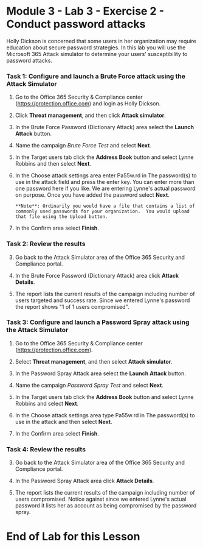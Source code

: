 # Module 3 - Lab 3 - Exercise 2 - Conduct password attacks

Holly Dickson is concerned that some users in her organization may require education about secure password strategies.  In this lab you will use the Microsoft 365 Attack simulator to determine your users' susceptibility to password attacks.

### Task 1: Configure and launch a Brute Force attack using the Attack Simulator

1.  Go to the Office 365 Security & Compliance center (https://protection.office.com) and login as Holly Dickson.

2.  Click **Threat management**, and then click **Attack simulator**.

3.  In the Brute Force Password (Dictionary Attack) area select the **Launch Attack** button.

4.  Name the campaign *Brute Force Test* and select **Next**.

5.  In the Target users tab click the **Address Book** button and select Lynne Robbins and then select **Next**.

6.  In the Choose attack settings area enter Pa55w.rd in The password(s) to use in the attack field and press the enter key. You can enter more than one password here if you like. We are entering Lynne's actual password on purpose. Once you have added the password select **Next**.

		**Note**: Ordinarily you would have a file that contains a list of commonly used passwords for your organization.  You would upload that file using the Upload button. 

7.  In the Confirm area select **Finish**.
    

### Task 2: Review the results

3. Go back to the Attack Simulator area of the Office 365 Security and Compliance portal.

4. In the Brute Force Password (Dictionary Attack) area click **Attack Details**.

5. The report lists the current results of the campaign including number of users targeted and success rate.  Since we entered Lynne's password the report shows "1 of 1 users compromised".
   

### Task 3: Configure and launch a Password Spray attack using the Attack Simulator

1.  Go to the Office 365 Security & Compliance center (https://protection.office.com).

2.  Select **Threat management**, and then select **Attack simulator**.

3.  In the Password Spray Attack area select the **Launch Attack** button. 

4.  Name the campaign *Password Spray Test* and select **Next**.

5.  In the Target users tab click the **Address Book** button and select Lynne Robbins and select **Next**.

6.  In the Choose attack settings area type Pa55w.rd in The password(s) to use in the attack and then select **Next**.

7.  In the Confirm area select **Finish**.


### Task 4: Review the results

3. Go back to the Attack Simulator area of the Office 365 Security and Compliance portal.

4. In the Password Spray Attack area click **Attack Details**.

5. The report lists the current results of the campaign including number of users compromised.  Notice against since we entered Lynne's actual password it lists her as account as being compromised by the password spray.

 # End of Lab for this Lesson
 
